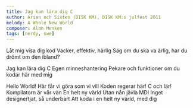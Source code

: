 ```yaml
---
title: Jag kan lära dig C
author: Arian och Sixten (DISK KM), DISK KM:s julfest 2011
melody: A Whole New World
composer: Alan Menken
tags: [nerdy, swe]
---
```


Låt mig visa dig kod
Vacker, effektiv, härlig
Säg om du ska va ärlig,
har du drömt om den ibland?

Jag kan lära dig C
Egen minneshantering
Pekare och funktioner
om du kodar här med mig

Hello World!
Här får vi göra som vi vill
Koden regerar här!
C och lär!
Kompilatorn är vår vän
En helt ny värld
Utan nån jävla MDI
Inget designertjat, så underbart
Att koda i en helt ny värld, med dig
